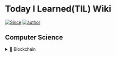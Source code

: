 # Today I Learned(TIL) Wiki

[![Since](https://img.shields.io/badge/since-2021.03.01-333333.svg?style=flat-square)](https://JSHan94.github.io)
[![author](https://img.shields.io/badge/author-JSHan94-0066FF.svg?style=flat-square)](https://JSHan94.github.io)


## Computer Science

<details>
  <summary>📌 Blockchain</summary>

 - ### Blockchain
    - [기술 동향 및 개념 이해](https://github.com/JSHan94/TIL/tree/main/Blockchain#readme)
      - 블록체인의 최신 기술 동향
      - Public vs Private Blockchain
      - Why Blockchain is Disruptive?
      - Token Economy & Governance
      - IPO/ICO/IEO/STO
      - UTXO와 Account 모델
    - 합의 알고리즘
      - [합의가 이루어지는 과정]() <!--Safety, Liveness, Consensus가 이루어지는 방법, Finality-->
      - [CAP 정리와 블록체인](https://github.com/JSHan94/TIL/blob/main/Blockchain/Ledger/CAP%20%EC%A0%95%EB%A6%AC%EC%99%80%20%EB%B8%94%EB%A1%9D%EC%B2%B4%EC%9D%B8.md)
      - PoW vs PoS vs DPoS
      - BFT, PBFT
      - Tendermint
      - Raft
    - Ledger
      - Blockchain의 구조와 Ledger의 트리 구조
      - 블록체인의 구조  <!--블록헤더/바디, 머클트리/패트리시아트리-->
      - Blockchain TX Flow
      - Sharding
    - [Network]()
      - P2P 통신
      - Gassip Protocol
      - Membership Protocol
      - Paxos
      - Multicast
    - [Storage]()
      - IPFS 
    - Cryptography
      - Hash 알고리즘 <!--SHA 256, Keecak-256-->
      - 대칭 키 vs 비대칭 키 <!--AES, RSA,PKI-->
      - 디지털 서명 알고리즘 <!--ECDSA-->  
      - [Zero-Knowledge Proof](https://github.com/JSHan94/TIL/blob/main/Blockchain/Cryptography/Zero-Knowledge%20proof.md)
    - Security
      - 블록체인 Attack 종류 및 대응 방안 <!--합의 알고리즘별 대응, DDos, 코드보안, Reentrancy-->
      - 키 관리 <!--HSM,Multi-sig,MPC, Shamir Secret Sharing, HD Wallet-->
      - 지갑 관리 <!--HD Wallet, -->
      - [Blockchain Privacy 프로젝트](https://github.com/JSHan94/TIL/blob/main/Blockchain/Security/Blockchain%20Privacy%20%ED%94%84%EB%A1%9C%EC%A0%9D%ED%8A%B8.md)
    - [Smart Contract]()
      - 스마트 컨트랙트의 개념과 동작 원리
      - 컨트랙트 개발 시 제약 사항
      - Virtual Machine <!--EVM-->
</details>
